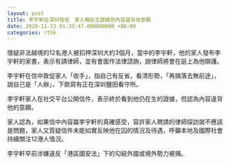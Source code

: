 ```yaml
---
layout: post
title: 李宇軒在深圳發信　家人稱在生證據但內容違背他意願　
date: 2020-11-23 01:33:47.000000000 +08:00
categories: rthk
---
```


懷疑非法越境的12名港人被扣押深圳大約3個月，當中的李宇軒，他的家人發布李宇軒的家書，表示有請律師，並有會面作法律諮詢，說律師將會在庭上為他辯護。

李宇軒在信中敦促家人「收手」，指自己有反省，看清形勢，「再搞落去無前途」，說自己是「人辦」，下款寫有正在深圳鹽田看守所。

李宇軒家人在社交平台公開信件，表示終於看到他仍在生的證據，但認為內容違背他的意願。

家人認為，如果信中內容屬李宇軒的真確感受，容許家人聘請的律師探訪就不應該是問題，家人又質疑信件未能如實反映他在囚的情況及待遇，呼籲本地及國際社會持續關注12港人情況。

李宇軒早前涉嫌違反「港區國安法」下的勾結外國或境外勢力被捕。
